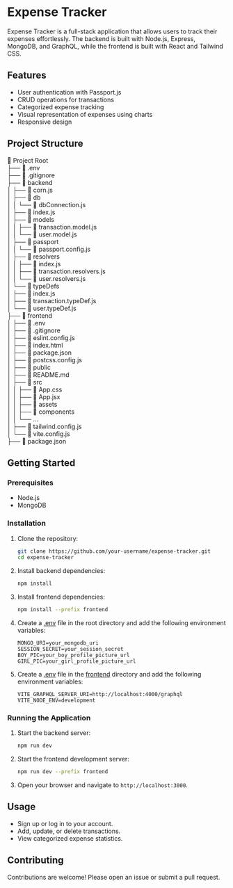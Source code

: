 # Expense Tracker

Expense Tracker is a full-stack application that allows users to track their expenses effortlessly. The backend is built with Node.js, Express, MongoDB, and GraphQL, while the frontend is built with React and Tailwind CSS.

## Features

- User authentication with Passport.js
- CRUD operations for transactions
- Categorized expense tracking
- Visual representation of expenses using charts
- Responsive design

## Project Structure

📂 Project Root  
├── 📄 .env  
├── 📄 .gitignore  
├── 📂 backend  
│   ├── 📄 corn.js  
│   ├── 📂 db  
│   │   └── 📄 dbConnection.js  
│   ├── 📄 index.js  
│   ├── 📂 models  
│   │   ├── 📄 transaction.model.js  
│   │   └── 📄 user.model.js  
│   ├── 📂 passport  
│   │   └── 📄 passport.config.js  
│   ├── 📂 resolvers  
│   │   ├── 📄 index.js  
│   │   ├── 📄 transaction.resolvers.js  
│   │   └── 📄 user.resolvers.js  
│   └── 📂 typeDefs  
│       ├── 📄 index.js  
│       ├── 📄 transaction.typeDef.js  
│       └── 📄 user.typeDef.js  
├── 📂 frontend  
│   ├── 📄 .env  
│   ├── 📄 .gitignore  
│   ├── 📄 eslint.config.js  
│   ├── 📄 index.html  
│   ├── 📄 package.json  
│   ├── 📄 postcss.config.js  
│   ├── 📂 public  
│   ├── 📄 README.md  
│   ├── 📂 src  
│   │   ├── 📄 App.css  
│   │   ├── 📄 App.jsx  
│   │   ├── 📂 assets  
│   │   ├── 📂 components  
│   │   └── ...  
│   ├── 📄 tailwind.config.js  
│   └── 📄 vite.config.js  
├── 📄 package.json  


## Getting Started

### Prerequisites

- Node.js
- MongoDB

### Installation

1. Clone the repository:
    ```sh
    git clone https://github.com/your-username/expense-tracker.git
    cd expense-tracker
    ```

2. Install backend dependencies:
    ```sh
    npm install
    ```

3. Install frontend dependencies:
    ```sh
    npm install --prefix frontend
    ```

4. Create a [.env](http://_vscodecontentref_/2) file in the root directory and add the following environment variables:
    ```env
    MONGO_URI=your_mongodb_uri
    SESSION_SECRET=your_session_secret
    BOY_PIC=your_boy_profile_picture_url
    GIRL_PIC=your_girl_profile_picture_url
    ```

5. Create a [.env](http://_vscodecontentref_/3) file in the [frontend](http://_vscodecontentref_/4) directory and add the following environment variables:
    ```env
    VITE_GRAPHQL_SERVER_URI=http://localhost:4000/graphql
    VITE_NODE_ENV=development
    ```

### Running the Application

1. Start the backend server:
    ```sh
    npm run dev
    ```

2. Start the frontend development server:
    ```sh
    npm run dev --prefix frontend
    ```

3. Open your browser and navigate to `http://localhost:3000`.

## Usage

- Sign up or log in to your account.
- Add, update, or delete transactions.
- View categorized expense statistics.

## Contributing

Contributions are welcome! Please open an issue or submit a pull request.